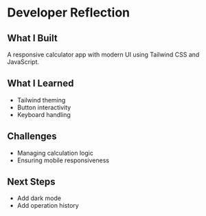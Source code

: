 # Developer Reflection

## What I Built
A responsive calculator app with modern UI using Tailwind CSS and JavaScript.

## What I Learned
- Tailwind theming
- Button interactivity
- Keyboard handling

## Challenges
- Managing calculation logic
- Ensuring mobile responsiveness

## Next Steps
- Add dark mode
- Add operation history

